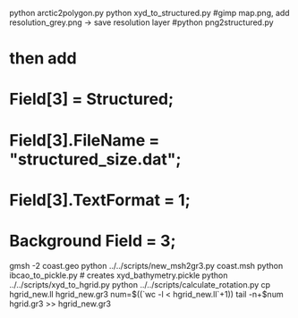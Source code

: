 python arctic2polygon.py
python xyd_to_structured.py
#gimp map.png, add resolution_grey.png -> save resolution layer
#python png2structured.py
# then add 
# Field[3] = Structured;
# Field[3].FileName = "structured_size.dat";
# Field[3].TextFormat = 1;
# Background Field = 3;

gmsh -2 coast.geo
python ../../scripts/new_msh2gr3.py coast.msh
python ibcao_to_pickle.py # creates xyd_bathymetry.pickle
python ../../scripts/xyd_to_hgrid.py
python ../../scripts/calculate_rotation.py
cp hgrid_new.ll hgrid_new.gr3
num=$((`wc -l < hgrid_new.ll`+1))
tail -n+$num hgrid.gr3 >> hgrid_new.gr3

